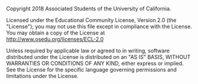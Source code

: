 Copyright 2018 Associated Students of the University of California. 

Licensed under the Educational Community License, Version 2.0 (the "License"); you may not use this file except in compliance with the License. You may obtain a copy of the License at http://www.osedu.org/licenses/ECL-2.0

Unless required by applicable law or agreed to in writing, software distributed under the License is distributed on an "AS IS" BASIS, WITHOUT WARRANTIES OR CONDITIONS OF ANY KIND, either express or implied. See the License for the specific language governing permissions and limitations under the License.
